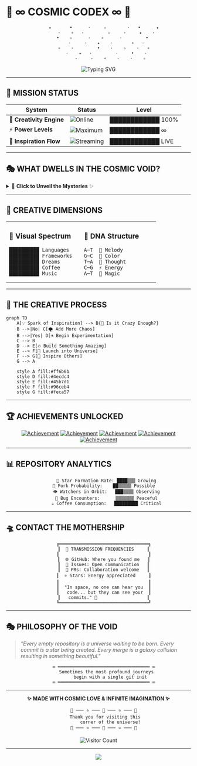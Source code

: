 # 🌌 ∞ **COSMIC CODEX** ∞ 🌌

<div align="center">

```
    ✦       •      ·     ✧        ·   •      ✦
      ·    ∘   ·         ✧     ·     ✦    ·
   •    ✧      ·    ∘      ·         •
      ·     ·    ✦    ·       ∘   ·
    ∘    ·         •    ·    ✧    ·   ∘
      ·    ✦   ·         ·     •    ·
         ·     ·    ∘    ·    ·    ✧
```

</div>

<p align="center">
  <img src="https://readme-typing-svg.demolab.com?font=Orbitron&size=30&pause=1000&color=6A4C93&background=0F0F23&center=true&vCenter=true&width=600&height=100&lines=Welcome+to+the+Void;Where+Ideas+Take+Flight;∞+Infinite+Possibilities+∞;Built+with+%E2%9C%A8+Imagination+%E2%9C%A8" alt="Typing SVG" />
</p>

---

## 🚀 **MISSION STATUS**

<div align="center">

| System | Status | Level |
|--------|--------|-------|
| 🧠 **Creativity Engine** | ![Online](https://img.shields.io/badge/Status-ONLINE-00ff41?style=for-the-badge&logo=data:image/svg+xml;base64,PHN2ZyB3aWR0aD0iMjQiIGhlaWdodD0iMjQiIHZpZXdCb3g9IjAgMCAyNCAyNCIgZmlsbD0ibm9uZSIgeG1sbnM9Imh0dHA6Ly93d3cudzMub3JnLzIwMDAvc3ZnIj4KPGNpcmNsZSBjeD0iMTIiIGN5PSIxMiIgcj0iMTAiIGZpbGw9IiMwMGZmNDEiLz4KPC9zdmc+) | ████████████ 100% |
| ⚡ **Power Levels** | ![Maximum](https://img.shields.io/badge/Power-MAXIMUM-ff6b6b?style=for-the-badge&logo=lightning-bolt) | ████████████ ∞ |
| 🌟 **Inspiration Flow** | ![Streaming](https://img.shields.io/badge/Flow-STREAMING-4ecdc4?style=for-the-badge&logo=stream) | ████████████ LIVE |

</div>

---

## 🎭 **WHAT DWELLS IN THE COSMIC VOID?**

<details>
<summary>🔮 <strong>Click to Unveil the Mysteries</strong> ✨</summary>

<br>

```ascii
    ╭─────────────────────────────────────╮
    │  🌠 This repository exists in a     │
    │     quantum superposition of        │
    │     potential and possibility       │
    │                                     │
    │  🎪 It's a playground for:          │
    │     • Wild experiments 🧪           │
    │     • Crazy prototypes 🛸           │
    │     • Midnight inspirations 🌙      │
    │     • Digital alchemy ⚗️            │
    │                                     │
    │  ✨ Sometimes the best code comes   │
    │     from the most unexpected        │
    │     places in the universe...       │
    ╰─────────────────────────────────────╯
```

</details>

---

## 🎨 **CREATIVE DIMENSIONS**

<table>
<tr>
<td width="50%">

### 🌈 **Visual Spectrum**
```
██████████ Languages
██████████ Frameworks  
██████████ Dreams
██████████ Coffee
██████████ Music
```

</td>
<td width="50%">

### 🧬 **DNA Structure**
```
A─T  🎵 Melody
G─C  🎨 Color
T─A  💭 Thought  
C─G  ⚡ Energy
A─T  🌟 Magic
```

</td>
</tr>
</table>

---

## 🎪 **THE CREATIVE PROCESS**

```mermaid
graph TD
    A[💡 Spark of Inspiration] --> B{🤔 Is it Crazy Enough?}
    B -->|No| C[🌪️ Add More Chaos]
    B -->|Yes| D[⚗️ Begin Experimentation]
    C --> B
    D --> E[🔥 Build Something Amazing]
    E --> F[🚀 Launch into Universe]
    F --> G[🌌 Inspire Others]
    G --> A
    
    style A fill:#ff6b6b
    style D fill:#4ecdc4  
    style E fill:#45b7d1
    style F fill:#96ceb4
    style G fill:#feca57
```

---

## 🏆 **ACHIEVEMENTS UNLOCKED**

<div align="center">

[![Achievement](https://img.shields.io/badge/🌟-Dreamer-gold?style=for-the-badge)](https://github.com)
[![Achievement](https://img.shields.io/badge/🚀-Builder-blue?style=for-the-badge)](https://github.com)
[![Achievement](https://img.shields.io/badge/🎨-Creator-purple?style=for-the-badge)](https://github.com)
[![Achievement](https://img.shields.io/badge/⚡-Innovator-orange?style=for-the-badge)](https://github.com)
[![Achievement](https://img.shields.io/badge/🌌-Cosmic%20Voyager-darkviolet?style=for-the-badge)](https://github.com)

</div>

---

## 📊 **REPOSITORY ANALYTICS**

<div align="center">

```
      🌟 Star Formation Rate: ████▒▒▒ Growing
      🍴 Fork Probability:    ██▒▒▒▒▒ Possible  
      👁️ Watchers in Orbit:   ███▒▒▒▒ Observing
      🐛 Bug Encounters:      ▒▒▒▒▒▒▒ Peaceful
      ☕ Coffee Consumption:   █████████ Critical
```

</div>

---

## 🛸 **CONTACT THE MOTHERSHIP**

<div align="center">

```
    ╔══════════════════════════════════╗
    ║  📡 TRANSMISSION FREQUENCIES     ║
    ║                                  ║
    ║  🌐 GitHub: Where you found me   ║
    ║  💬 Issues: Open communication   ║
    ║  🔀 PRs: Collaboration welcome   ║
    ║  ⭐ Stars: Energy appreciated     ║
    ║                                  ║
    ║  "In space, no one can hear you  ║
    ║   code... but they can see your  ║
    ║   commits." 🚀                   ║
    ╚══════════════════════════════════╝
```

</div>

---

## 🎭 **PHILOSOPHY OF THE VOID**

> *"Every empty repository is a universe waiting to be born. Every commit is a star being created. Every merge is a galaxy collision resulting in something beautiful."*

<div align="center">

```
    ∞ ═══════════════════════════════════ ∞
      Sometimes the most profound journeys
         begin with a single git init
    ∞ ═══════════════════════════════════ ∞
```

</div>

---

<div align="center">

**✨ MADE WITH COSMIC LOVE & INFINITE IMAGINATION ✨**

```
    🌟 ─── ⭐ ─── 🌟 ─── ⭐ ─── 🌟
      Thank you for visiting this 
         corner of the universe!
    🌟 ─── ⭐ ─── 🌟 ─── ⭐ ─── 🌟
```

![Visitor Count](https://profile-counter.glitch.me/cosmic-codex/count.svg?align=center&style=flat&color=6A4C93&label=Cosmic%20Visitors)

</div>

---

<p align="center">
  <img src="https://capsule-render.vercel.app/api?type=waving&color=gradient&customColorList=6,11,20&height=100&section=footer&text=🌌%20End%20of%20Transmission%20🌌&fontSize=24&fontColor=fff&animation=twinkling"/>
</p>